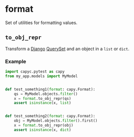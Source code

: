 # format

Set of utilities for formatting values.

## `to_obj_repr`

Transform a [Django](https://docs.djangoproject.com/) [QuerySet](https://docs.djangoproject.com/en/5.1/ref/models/querysets/) and an object in a `list` or `dict`.

### Example

```py
import capyc.pytest as capy
from my_app.models import MyModel


def test_something1(format: capy.Format):
    qs = MyModel.objects.filter()
    x = format.to_obj_repr(qs)
    assert isinstance(x, list)


def test_something2(format: capy.Format):
    obj = MyModel.objects.filter().first()
    x = format.to_obj_repr(obj)
    assert isinstance(x, dict)
```
